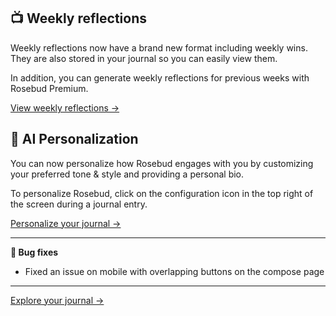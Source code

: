 ## 📺 Weekly reflections

Weekly reflections now have a brand new format including weekly wins. They are also stored in your journal so you can easily view them.

In addition, you can generate weekly reflections for previous weeks with Rosebud Premium.

[View weekly reflections &rarr;](/journal)

## 💜 AI Personalization

You can now personalize how Rosebud engages with you by customizing your preferred tone & style and providing a personal bio.

To personalize Rosebud, click on the configuration icon in the top right of the screen during a journal entry.

[Personalize your journal &rarr;](/compose)

---

**🐞 Bug fixes**

- Fixed an issue on mobile with overlapping buttons on the compose page

---

[Explore your journal &rarr;](/journal:button)
